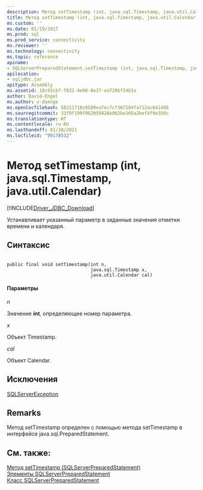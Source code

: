 ```yaml
---
description: Метод setTimestamp (int, java.sql.Timestamp, java.util.Calendar)
title: Метод setTimestamp (int, java.sql.Timestamp, java.util.Calendar) | Документы Майкрософт
ms.custom: ''
ms.date: 01/19/2017
ms.prod: sql
ms.prod_service: connectivity
ms.reviewer: ''
ms.technology: connectivity
ms.topic: reference
apiname:
- SQLServerPreparedStatement.setTimestamp (int, java.sql.Timestamp, java.util.Calendar))
apilocation:
- sqljdbc.jar
apitype: Assembly
ms.assetid: 10c93cbf-f831-4e00-8e37-ea728bf34b1e
author: David-Engel
ms.author: v-daenge
ms.openlocfilehash: 58211718c8589ea7ec7cf367184fa712ac041488
ms.sourcegitcommit: 33f0f190f962059826e002be165a2bef4f9e350c
ms.translationtype: HT
ms.contentlocale: ru-RU
ms.lasthandoff: 01/30/2021
ms.locfileid: "99178532"
---
```

# <a name="settimestamp-method-int-javasqltimestamp-javautilcalendar"></a>Метод setTimestamp (int, java.sql.Timestamp, java.util.Calendar)
[!INCLUDE[Driver_JDBC_Download](../../../includes/driver_jdbc_download.md)]

  Устанавливает указанный параметр в заданные значения отметки времени и календаря.  
  
## <a name="syntax"></a>Синтаксис  
  
```  
  
public final void setTimestamp(int n,  
                               java.sql.Timestamp x,  
                               java.util.Calendar cal)  
```  
  
#### <a name="parameters"></a>Параметры  
 *n*  
  
 Значение **int**, определяющее номер параметра.  
  
 *x*  
  
 Объект Timestamp.  
  
 *cal*  
  
 Объект Calendar.  
  
## <a name="exceptions"></a>Исключения  
 [SQLServerException](../../../connect/jdbc/reference/sqlserverexception-class.md)  
  
## <a name="remarks"></a>Remarks  
 Метод setTimestamp определен с помощью метода setTimestamp в интерфейсе java.sql.PreparedStatement.  
  
## <a name="see-also"></a>См. также:  
 [Метод setTimestamp &#40;SQLServerPreparedStatement&#41;](../../../connect/jdbc/reference/settimestamp-method-sqlserverpreparedstatement.md)   
 [Элементы SQLServerPreparedStatement](../../../connect/jdbc/reference/sqlserverpreparedstatement-members.md)   
 [Класс SQLServerPreparedStatement](../../../connect/jdbc/reference/sqlserverpreparedstatement-class.md)  
  
  
